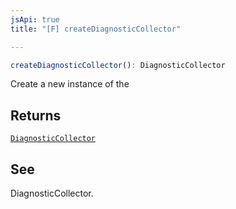```yaml
---
jsApi: true
title: "[F] createDiagnosticCollector"

---
```

```ts
createDiagnosticCollector(): DiagnosticCollector
```

Create a new instance of the

## Returns

[`DiagnosticCollector`](../interfaces/DiagnosticCollector.md)

## See

DiagnosticCollector.
